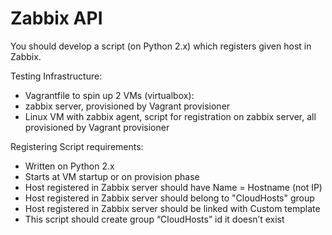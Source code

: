 # Zabbix API
You should develop a script (on Python 2.x) which registers given host in Zabbix.

Testing Infrastructure:
+ Vagrantfile to spin up 2 VMs (virtualbox):
+ zabbix server, provisioned by Vagrant provisioner
+ Linux VM with zabbix agent, script for registration on zabbix server, all provisioned by Vagrant provisioner

Registering Script requirements:
+ Written on Python 2.x
+ Starts at VM startup or on provision phase
+ Host registered in Zabbix server should have Name = Hostname (not IP)
+ Host registered in Zabbix server should belong to "CloudHosts" group
+ Host registered in Zabbix server should be linked with Custom template
+ This script should create group “CloudHosts” id it doesn’t exist

